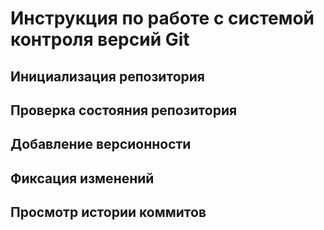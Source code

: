 # **Инструкция по работе с системой контроля версий Git**

## Инициализация репозитория

## Проверка состояния репозитория

## Добавление версионности

## Фиксация изменений

## Просмотр истории коммитов

